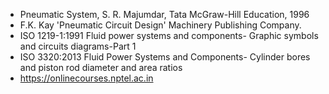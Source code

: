 * Pneumatic System, S. R. Majumdar, Tata McGraw-Hill Education, 1996
* F.K. Kay 'Pneumatic Circuit Design' Machinery Publishing Company.
* ISO 1219-1:1991 Fluid power systems and components- Graphic symbols and circuits diagrams-Part 1
* ISO 3320:2013 Fluid Power Systems and Components- Cylinder bores and piston rod diameter and area ratios
* https://onlinecourses.nptel.ac.in
